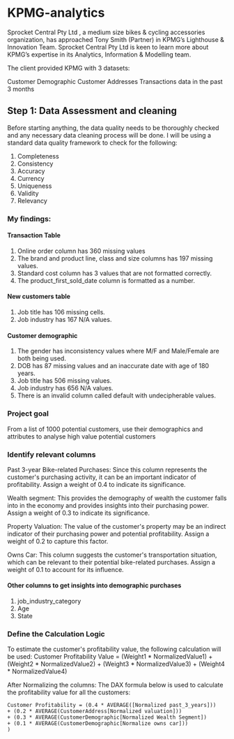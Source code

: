 # KPMG-analytics
Sprocket Central Pty Ltd , a medium size bikes & cycling accessories organization, has approached Tony Smith (Partner) in KPMG’s Lighthouse & Innovation Team. Sprocket Central Pty Ltd  is keen to learn more about KPMG’s expertise in its Analytics, Information & Modelling team. 

The client provided KPMG with 3 datasets:

Customer Demographic 
Customer Addresses
Transactions data in the past 3 months

## Step 1: Data Assessment and cleaning

Before starting anything, the data quality needs to be thoroughly checked and any necessary data cleaning process will be done. I will be using a standard data quality framework to check for the following:

1. Completeness
2. Consistency
3. Accuracy
4. Currency
5. Uniqueness
6. Validity
7. Relevancy

### My findings:

#### Transaction Table
1. Online order column has 360 missing values
2. The brand and product line, class and size columns has 197 missing values.
3. Standard cost column has 3 values that are not formatted correctly.
4. The product_first_sold_date column is formatted as a number.

#### New customers table
1. Job title has 106 missing cells.
2. Job industry has 167 N/A values.

#### Customer demographic
1. The gender has inconsistency values where M/F and Male/Female are both being used.
2. DOB has 87 missing values and an inaccurate date with age of 180 years.
3. Job title has 506 missing values.
4. Job industry has 656 N/A values.
5. There is an invalid column called default with undecipherable values.

### Project goal
From a list of 1000 potential customers, use their demographics and attributes to analyse high value potential customers

### Identify relevant columns
Past 3-year Bike-related Purchases: Since this column represents the customer's purchasing activity, it can be an important indicator of profitability. Assign a weight of 0.4 to indicate its significance.

Wealth segment: This provides the demography of wealth the customer falls into in the economy and provides insights into their purchasing power. Assign a weight of 0.3 to indicate its significance.

Property Valuation: The value of the customer's property may be an indirect indicator of their purchasing power and potential profitability. Assign a weight of 0.2 to capture this factor.

Owns Car: This column suggests the customer's transportation situation, which can be relevant to their potential bike-related purchases. Assign a weight of 0.1 to account for its influence.

#### Other columns to get insights into demographic purchases
1. job_industry_category
2. Age
3. State

### Define the Calculation Logic
To estimate the customer's profitability value, the following calculation will be used:
Customer Profitability Value = (Weight1 * NormalizedValue1) + (Weight2 * NormalizedValue2) + (Weight3 * NormalizedValue3) + (Weight4 * NormalizedValue4)

After Normalizing the columns: The DAX formula below is used to calculate the profitability value for all the customers:

```dax
Customer Profitability = (0.4 * AVERAGE([Normalized past_3_years])) 
+ (0.2 * AVERAGE(CustomerAddress[Normalized valuation]))
+ (0.3 * AVERAGE(CustomerDemographic[Normalized Wealth Segment]) 
+ (0.1 * AVERAGE(CustomerDemographic[Normalize owns car]))
)
```


